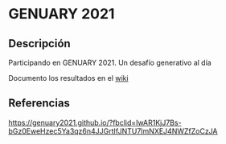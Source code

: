 # GENUARY 2021

## Descripción
Participando en GENUARY 2021. Un desafío generativo al día

Documento los resultados en el [wiki](https://github.com/svcnt/GENUARY/wiki)


## Referencias
https://genuary2021.github.io/?fbclid=IwAR1KjJ7Bs-bGz0EweHzec5Ya3qz6n4JJGrtIfJNTU7ImNXEJ4NWZfZoCzJA
